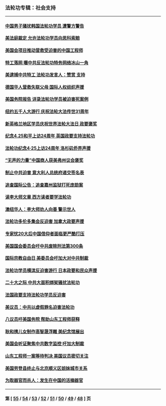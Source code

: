 ### 法轮功专辑：社会支持
---
#### [中国男子骚扰韩国法轮功学员 遭警方警告](../../pages/nf4386/n14033245.md?07270430) 
#### [美法庭裁定 允许法轮功学员向思科索赔](../../pages/nf4386/n14030620.md?07270430) 
#### [美国会项目推动营救受迫害的中国工程师](../../pages/nf4386/n14019887.md?07270430) 
#### [特工落网 曝中共反法轮功特务网络冰山一角](../../pages/nf4386/n14006412.md?07270430) 
#### [美逮捕中共特工 法轮功发言人：赞赏 支持](../../pages/nf4386/n14005107.md?07270430) 
#### [德国华人营救失联父母 国际人权组织声援](../../pages/nf4386/n14002019.md?07270430) 
#### [美国务院报告 详录法轮功学员被迫害死案例](../../pages/nf4386/n13997752.md?07270430) 
#### [纽约五千人大游行 庆祝法轮大法传世31周年](../../pages/nf4386/n13995110.md?07270430) 
#### [新英格兰地区学员庆祝世界法轮大法日 政要褒奖](../../pages/nf4386/n13990800.md?07270430) 
#### [纪念4.25和平上访24周年 英国政要支持法轮功](../../pages/nf4386/n13984057.md?07270430) 
#### [法轮功纪念4·25上访24周年 洛杉矶侨界声援](../../pages/nf4386/n13978796.md?07270430) 
#### [“无声的力量”中国商人获美弗州议会褒奖](../../pages/nf4386/n13941208.md?07270430) 
#### [制止中共迫害 意大利人总统府递交签名表](../../pages/nf4386/n13933726.md?07270430) 
#### [追查国际公告：追查嘉州监狱打死庞勋案](../../pages/nf4386/n13933461.md?07270430) 
#### [读李大师文章 西方读者要学法轮功](../../pages/nf4386/n13925142.md?07270430) 
#### [澳纽华人：李大师劝人向善 警示世人](../../pages/nf4386/n13924146.md?07270430) 
#### [法轮功多伦多集会反迫害 加拿大政要声援](../../pages/nf4386/n13881303.md?07270430) 
#### [专家忧20大后中国信仰者面临更严酷打压](../../pages/nf4386/n13874993.md?07270430) 
#### [美国国会委员会吁中共废除刑法第300条](../../pages/nf4386/n13868121.md?07270430) 
#### [国际宗教自由日 美委员会吁加大对中共制裁](../../pages/nf4386/n13855021.md?07270430) 
#### [法轮功学员横滨反迫害游行 日本政要和民众声援](../../pages/nf4386/n13847132.md?07270430) 
#### [二十大之际 中共大面积绑架骚扰法轮功](../../pages/nf4386/n13846381.md?07270430) 
#### [法国政要支持法轮功学员反迫害](../../pages/nf4386/n13841970.md?07270430) 
#### [美议员：中共以虚假罪名迫害法轮功](../../pages/nf4386/n13841083.md?07270430) 
#### [八议员吁美国务院 帮助山东工程师获释](../../pages/nf4386/n13836379.md?07270430) 
#### [耿和携儿女制作高智晟浮雕 美纪念馆展出](../../pages/nf4386/n13829624.md?07270430) 
#### [美国会听证聚焦中共数字监控 吁加大制裁](../../pages/nf4386/n13825083.md?07270430) 
#### [山东工程师一案等待判决 美国议员密切关注](../../pages/nf4386/n13815065.md?07270430) 
#### [美国劳登县终止与北京顺义区姐妹城市关系](../../pages/nf4386/n13811030.md?07270430) 
#### [为取器官而杀人：发生在中国的活摘器官](../../pages/nf4386/n13794731.md?07270430) 

---
#### 第 [ [55](./55.md?07270430) / [54](./54.md?07270430) / [53](./53.md?07270430) / [52](./52.md?07270430) / [51](./51.md?07270430) / [50](./50.md?07270430) / [49](./49.md?07270430) / [48](./48.md?07270430) ] 页
